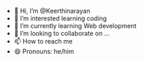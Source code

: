 - 👋 Hi, I’m @Keerthinarayan
- 👀 I’m interested learning coding
- 🌱 I’m currently learning Web development
- 💞️ I’m looking to collaborate on ...
- 📫 How to reach me 
- 😄 Pronouns: he/him

